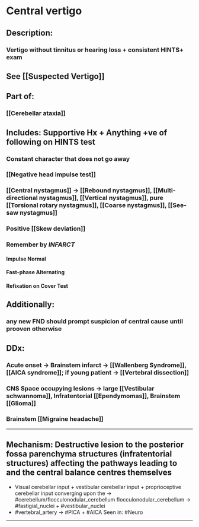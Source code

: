 # Central vertigo 
## Description:
### Vertigo without tinnitus or hearing loss + consistent HINTS+ exam 
## See [[Suspected Vertigo]]
## Part of:
### [[Cerebellar ataxia]]
## Includes: Supportive Hx + Anything +ve of following on HINTS test
### Constant character that does not go away
### [[Negative head impulse test]]
### [[Central nystagmus]] -> [[Rebound nystagmus]], [[Multi-directional nystagmus]], [[Vertical nystagmus]], pure [[Torsional rotary nystagmus]], [[Coarse nystagmus]], [[See-saw nystagmus]]
### Positive [[Skew deviation]]
### Remember by *INFARCT*
#### Impulse Normal
#### Fast-phase Alternating
#### Refixation on Cover Test

## Additionally:
### any new FND should prompt suspicion of central cause until prooven otherwise
## DDx:
### Acute onset -> Brainstem infarct -> [[Wallenberg Syndrome]], [[AICA syndrome]]; if young patient -> [[Vertebral dissection]]
### CNS Space occupying lesions -> large [[Vestibular schwannoma]], Infratentorial [[Ependymomas]], Brainstem [[Glioma]]
### Brainstem [[Migraine headache]] 

---
Mechanism: Destructive lesion to the posterior fossa parenchyma structures (infratentorial structures) affecting the pathways leading to and the central balance centres themselves
- 
- Visual cerebellar input + vestibular cerebellar input + proprioceptive cerebellar input converging upon the -> #cerebellum/flocculonodular_cerebellum flocculonodular_cerebellum -> #fastigial_nuclei + #vestibular_nuclei 
- #vertebral_artery -> #PICA + #AICA 
Seen in: #Neuro 

---

